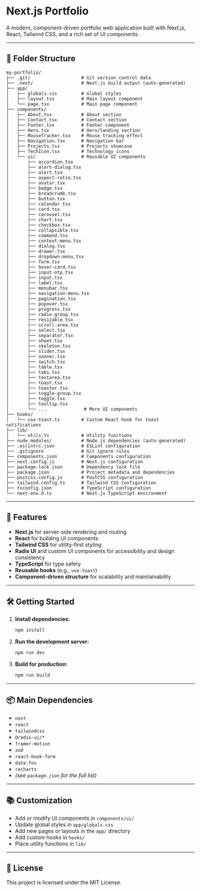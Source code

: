 # Next.js Portfolio

A modern, component-driven portfolio web application built with Next.js, React, Tailwind CSS, and a rich set of UI components.

---

## 📁 Folder Structure

```
my-portfolio/
├── .git/                   # Git version control data
├── .next/                  # Next.js build output (auto-generated)
├── app/
│   ├── globals.css         # Global styles
│   ├── layout.tsx          # Main layout component
│   └── page.tsx            # Main page component
├── components/
│   ├── About.tsx           # About section
│   ├── Contact.tsx         # Contact section
│   ├── Footer.tsx          # Footer component
│   ├── Hero.tsx            # Hero/landing section
│   ├── MouseTracker.tsx    # Mouse tracking effect
│   ├── Navigation.tsx      # Navigation bar
│   ├── Projects.tsx        # Projects showcase
│   ├── TechIcon.tsx        # Technology icons
│   └── ui/                 # Reusable UI components
│       ├── accordion.tsx
│       ├── alert-dialog.tsx
│       ├── alert.tsx
│       ├── aspect-ratio.tsx
│       ├── avatar.tsx
│       ├── badge.tsx
│       ├── breadcrumb.tsx
│       ├── button.tsx
│       ├── calendar.tsx
│       ├── card.tsx
│       ├── carousel.tsx
│       ├── chart.tsx
│       ├── checkbox.tsx
│       ├── collapsible.tsx
│       ├── command.tsx
│       ├── context-menu.tsx
│       ├── dialog.tsx
│       ├── drawer.tsx
│       ├── dropdown-menu.tsx
│       ├── form.tsx
│       ├── hover-card.tsx
│       ├── input-otp.tsx
│       ├── input.tsx
│       ├── label.tsx
│       ├── menubar.tsx
│       ├── navigation-menu.tsx
│       ├── pagination.tsx
│       ├── popover.tsx
│       ├── progress.tsx
│       ├── radio-group.tsx
│       ├── resizable.tsx
│       ├── scroll-area.tsx
│       ├── select.tsx
│       ├── separator.tsx
│       ├── sheet.tsx
│       ├── skeleton.tsx
│       ├── slider.tsx
│       ├── sonner.tsx
│       ├── switch.tsx
│       ├── table.tsx
│       ├── tabs.tsx
│       ├── textarea.tsx
│       ├── toast.tsx
│       ├── toaster.tsx
│       ├── toggle-group.tsx
│       ├── toggle.tsx
│       ├── tooltip.tsx
│       └── ...              # More UI components
├── hooks/
│   └── use-toast.ts        # Custom React hook for toast notifications
├── lib/
│   └── utils.ts            # Utility functions
├── node_modules/           # Node.js dependencies (auto-generated)
├── .eslintrc.json          # ESLint configuration
├── .gitignore              # Git ignore rules
├── components.json         # Components configuration
├── next.config.js          # Next.js configuration
├── package-lock.json       # Dependency lock file
├── package.json            # Project metadata and dependencies
├── postcss.config.js       # PostCSS configuration
├── tailwind.config.ts      # Tailwind CSS configuration
├── tsconfig.json           # TypeScript configuration
└── next-env.d.ts           # Next.js TypeScript environment
```

---

## 🚀 Features

- **Next.js** for server-side rendering and routing
- **React** for building UI components
- **Tailwind CSS** for utility-first styling
- **Radix UI** and custom UI components for accessibility and design consistency
- **TypeScript** for type safety
- **Reusable hooks** (e.g., `use-toast`)
- **Component-driven structure** for scalability and maintainability

---

## 🛠️ Getting Started

1. **Install dependencies:**
   ```bash
   npm install
   ```
2. **Run the development server:**
   ```bash
   npm run dev
   ```
3. **Build for production:**
   ```bash
   npm run build
   ```

---

## 📦 Main Dependencies

- `next`
- `react`
- `tailwindcss`
- `@radix-ui/*`
- `framer-motion`
- `zod`
- `react-hook-form`
- `date-fns`
- `recharts`
- _(see `package.json` for the full list)_

---

## 📚 Customization

- Add or modify UI components in `components/ui/`
- Update global styles in `app/globals.css`
- Add new pages or layouts in the `app/` directory
- Add custom hooks in `hooks/`
- Place utility functions in `lib/`

---

## 📝 License

This project is licensed under the MIT License.
